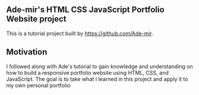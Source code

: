 ## Ade-mir's HTML CSS JavaScript Portfolio Website project
This is a tutorial project built by https://github.com/Ade-mir. 

## Motivation
I followed along with Ade's tutorial to gain knowledge and understanding on how to build a responsive portfolio website using HTML, CSS, and JavaScript. The goal is to take what I learned in this project and apply it to my own personal portfolio


